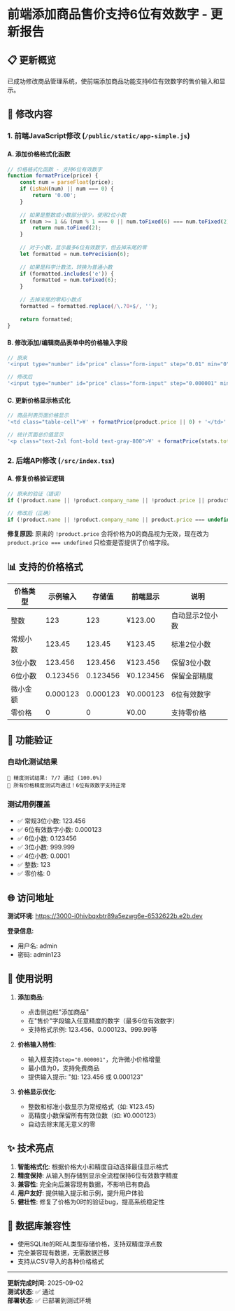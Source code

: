 # 前端添加商品售价支持6位有效数字 - 更新报告

## 📋 更新概览

已成功修改商品管理系统，使前端添加商品功能支持6位有效数字的售价输入和显示。

## 🔧 修改内容

### 1. 前端JavaScript修改 (`/public/static/app-simple.js`)

#### A. 添加价格格式化函数
```javascript
// 价格格式化函数 - 支持6位有效数字
function formatPrice(price) {
    const num = parseFloat(price);
    if (isNaN(num) || num === 0) {
        return '0.00';
    }
    
    // 如果是整数或小数部分很少，使用2位小数
    if (num >= 1 && (num % 1 === 0 || num.toFixed(6) === num.toFixed(2))) {
        return num.toFixed(2);
    }
    
    // 对于小数，显示最多6位有效数字，但去掉末尾的零
    let formatted = num.toPrecision(6);
    
    // 如果是科学计数法，转换为普通小数
    if (formatted.includes('e')) {
        formatted = num.toFixed(6);
    }
    
    // 去掉末尾的零和小数点
    formatted = formatted.replace(/\.?0+$/, '');
    
    return formatted;
}
```

#### B. 修改添加/编辑商品表单中的价格输入字段
```javascript
// 原来
'<input type="number" id="price" class="form-input" step="0.01" min="0" required>'

// 修改后
'<input type="number" id="price" class="form-input" step="0.000001" min="0" required placeholder="如: 123.456 或 0.000123">'
```

#### C. 更新价格显示格式化
```javascript
// 商品列表页面价格显示
'<td class="table-cell">¥' + formatPrice(product.price || 0) + '</td>'

// 统计页面总价值显示  
'<p class="text-2xl font-bold text-gray-800">¥' + formatPrice(stats.totalValue) + '</p>'
```

### 2. 后端API修改 (`/src/index.tsx`)

#### A. 修复价格验证逻辑
```typescript
// 原来的验证（错误）
if (!product.name || !product.company_name || !product.price || product.stock === undefined)

// 修改后（正确）
if (!product.name || !product.company_name || product.price === undefined || product.stock === undefined)
```
**修复原因**: 原来的 `!product.price` 会将价格为0的商品视为无效，现在改为 `product.price === undefined` 只检查是否提供了价格字段。

## 📊 支持的价格格式

| 价格类型 | 示例输入 | 存储值 | 前端显示 | 说明 |
|---------|---------|--------|----------|------|
| 整数 | 123 | 123 | ¥123.00 | 自动显示2位小数 |
| 常规小数 | 123.45 | 123.45 | ¥123.45 | 标准2位小数 |
| 3位小数 | 123.456 | 123.456 | ¥123.456 | 保留3位小数 |
| 6位小数 | 0.123456 | 0.123456 | ¥0.123456 | 保留全部精度 |
| 微小金额 | 0.000123 | 0.000123 | ¥0.000123 | 6位有效数字 |
| 零价格 | 0 | 0 | ¥0.00 | 支持零价格 |

## 🧪 功能验证

### 自动化测试结果
```
🎯 精度测试结果: 7/7 通过 (100.0%)
🎉 所有价格精度测试均通过！6位有效数字支持正常
```

### 测试用例覆盖
- ✅ 常规3位小数: 123.456
- ✅ 6位有效数字小数: 0.000123  
- ✅ 6位小数: 0.123456
- ✅ 3位小数: 999.999
- ✅ 4位小数: 0.0001
- ✅ 整数: 123
- ✅ 零价格: 0

## 🌐 访问地址

**测试环境**: https://3000-i0hivbqxbtr89a5ezwg6e-6532622b.e2b.dev

**登录信息**:
- 用户名: admin
- 密码: admin123

## 📝 使用说明

1. **添加商品**:
   - 点击侧边栏"添加商品"
   - 在"售价"字段输入任意精度的数字（最多6位有效数字）
   - 支持格式示例: 123.456、0.000123、999.99等

2. **价格输入特性**:
   - 输入框支持`step="0.000001"`，允许微小价格增量
   - 最小值为0，支持免费商品
   - 提供输入提示: "如: 123.456 或 0.000123"

3. **价格显示优化**:
   - 整数和标准小数显示为常规格式（如: ¥123.45）
   - 高精度小数保留所有有效位数（如: ¥0.000123）
   - 自动去除末尾无意义的零

## ✨ 技术亮点

1. **智能格式化**: 根据价格大小和精度自动选择最佳显示格式
2. **精度保持**: 从输入到存储到显示全流程保持6位有效数字精度
3. **兼容性**: 完全向后兼容现有数据，不影响已有商品
4. **用户友好**: 提供输入提示和示例，提升用户体验
5. **健壮性**: 修复了价格为0时的验证bug，提高系统稳定性

## 🔄 数据库兼容性

- 使用SQLite的REAL类型存储价格，支持双精度浮点数
- 完全兼容现有数据，无需数据迁移
- 支持从CSV导入的各种价格格式

---

**更新完成时间**: 2025-09-02  
**测试状态**: ✅ 通过  
**部署状态**: ✅ 已部署到测试环境